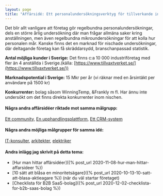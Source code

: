 ```yaml
---
layout: page
title: "Affärsidé: Ett personalundersökningsverktyg för tillverkande industri"
---
```

Det blir allt vanligare att företag gör regelbundna personalundersökningar, dels en större årlig undersökning där man frågar allmäna saker kring anställningen, men även regelbundna mikroundersökningar för att kolla hur personalen mår. Kanske finns det en marknad för nischade undersökningar, där deltagande företag kan få skräddarsydd, branschanpassad statistik.

**Antal möjliga kunder i Sverige:** Det finns c:a 10 000 industriföretag med fler än 4 anställda i Sverige.(källa: [https://www.tillvaxtverket.se/](https://www.tillvaxtverket.se/))

**Marknadspotential i Sverige:** 15 Mkr per år (vi räknar med en årsintäkt per användare på 1500 kr)

**Konkurrenter:** bolag såsom WinningTemp, &Frankly m fl. Har ännu inte undersökt om det finns direkta konkurrenter inom nischen.

#### Några andra affärsidéer riktade mot samma målgrupp:
[Ett community](/affarsideer/ett-community-for-tillverkande-industri/), [En upphandlingsplattform](/affarsideer/en-upphandlingsplattform-for-tillverkande-industri/), [Ett CRM-system](/affarsideer/ett-crm-system-for-tillverkande-industri/)


#### Några andra möjliga målgrupper för samma idé:
[IT-konsulter](/affarsideer/ett-personalundersokningsverktyg-for-it-konsulter/), [arkitekter](/affarsideer/ett-personalundersokningsverktyg-for-arkitekter/), [elektriker](/affarsideer/ett-personalundersokningsverktyg-for-elektriker/)

#### Andra inlägg jag skrivit på detta tema:
- [Hur man hittar affärsidéer]({% post_url 2020-11-08-hur-man-hittar-affarsideer %})
- [10 sätt att blåsa en minoritetsägare]({% post_url 2020-10-13-10-satt-att-blasa-aktieagare %}) (när du väl startar företaget)
- [Checklista för B2B SaaS-bolag]({% post_url 2020-12-02-checklista-for-b2b-saas-bolag %})


